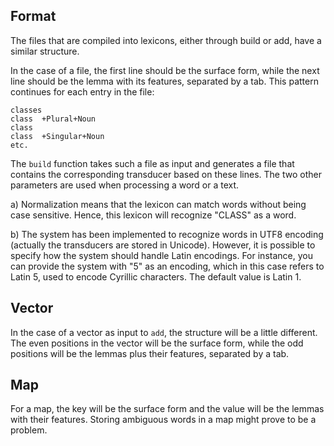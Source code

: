 ## Format

The files that are compiled into lexicons, either through build or add, have a similar structure. 

In the case of a file, the first line should be the surface form, while the next line should be the lemma with its features, separated by a tab. This pattern continues for each entry in the file:

```
classes
class  +Plural+Noun
class
class  +Singular+Noun
etc.
```

The `build` function takes such a file as input and generates a file that contains the corresponding transducer based on these lines. The two other parameters are used when processing a word or a text.

a) Normalization means that the lexicon can match words without being case sensitive. Hence, this lexicon will recognize "CLASS" as a word.

b) The system has been implemented to recognize words in UTF8 encoding (actually the transducers are stored in Unicode). However, it is possible to specify how the system should handle Latin encodings. For instance, you can provide the system with "5" as an encoding, which in this case refers to Latin 5, used to encode Cyrillic characters. The default value is Latin 1.

## Vector

In the case of a vector as input to `add`, the structure will be a little different. The even positions in the vector will be the surface form, while the odd positions will be the lemmas plus their features, separated by a tab.

## Map

For a map, the key will be the surface form and the value will be the lemmas with their features. Storing ambiguous words in a map might prove to be a problem.